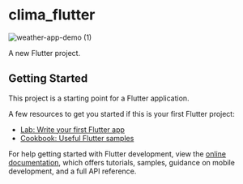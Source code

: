 # clima_flutter
![weather-app-demo (1)](https://github.com/Devendra072002/Weather-App-Flutter/assets/95930224/f6caf3fb-1c33-4757-808a-e833837e51b5)

A new Flutter project.

## Getting Started

This project is a starting point for a Flutter application.

A few resources to get you started if this is your first Flutter project:

- [Lab: Write your first Flutter app](https://docs.flutter.dev/get-started/codelab)
- [Cookbook: Useful Flutter samples](https://docs.flutter.dev/cookbook)

For help getting started with Flutter development, view the
[online documentation](https://docs.flutter.dev/), which offers tutorials,
samples, guidance on mobile development, and a full API reference.
